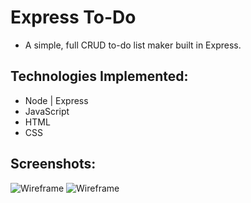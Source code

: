 # Express To-Do

* A simple, full CRUD to-do list maker built in Express.

## Technologies Implemented: 

* Node | Express
* JavaScript
* HTML
* CSS

## Screenshots:

![Wireframe](https://i.imgur.com/jgzKnko.png)
![Wireframe](https://i.imgur.com/55O8uLj.png)
